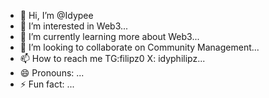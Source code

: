 - 👋 Hi, I’m @Idypee
- 👀 I’m interested in Web3...
- 🌱 I’m currently learning more about Web3...
- 💞️ I’m looking to collaborate on Community Management...
- 📫 How to reach me  TG:filipz0  X: idyphilipz...
- 😄 Pronouns: ...
- ⚡ Fun fact: ...

<!---
Idypee/Idypee is a ✨ special ✨ repository because its `README.md` (this file) appears on your GitHub profile.
You can click the Preview link to take a look at your changes.
--->
